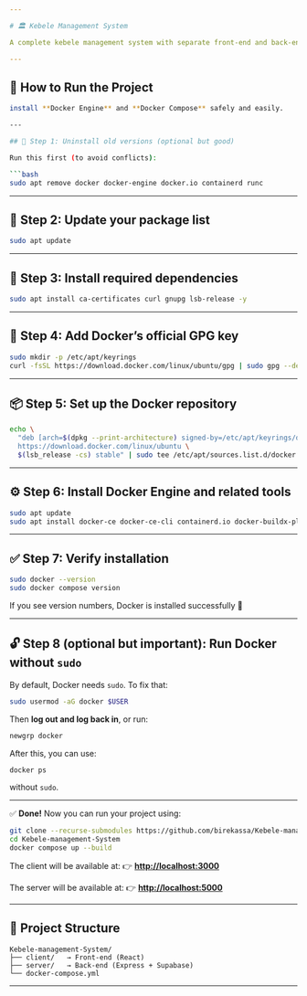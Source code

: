```yaml
---

# 🏛️ Kebele Management System

A complete kebele management system with separate front-end and back-end repositories, managed together using Docker.

---
```


## 🚀 How to Run the Project

```bash
install **Docker Engine** and **Docker Compose** safely and easily.

---

## 🧩 Step 1: Uninstall old versions (optional but good)

Run this first (to avoid conflicts):

```bash
sudo apt remove docker docker-engine docker.io containerd runc
```

---

## 🧰 Step 2: Update your package list

```bash
sudo apt update
```

---

## 🧱 Step 3: Install required dependencies

```bash
sudo apt install ca-certificates curl gnupg lsb-release -y
```

---

## 🔑 Step 4: Add Docker’s official GPG key

```bash
sudo mkdir -p /etc/apt/keyrings
curl -fsSL https://download.docker.com/linux/ubuntu/gpg | sudo gpg --dearmor -o /etc/apt/keyrings/docker.gpg
```

---

## 📦 Step 5: Set up the Docker repository

```bash
echo \
  "deb [arch=$(dpkg --print-architecture) signed-by=/etc/apt/keyrings/docker.gpg] \
  https://download.docker.com/linux/ubuntu \
  $(lsb_release -cs) stable" | sudo tee /etc/apt/sources.list.d/docker.list > /dev/null
```

---

## ⚙️ Step 6: Install Docker Engine and related tools

```bash
sudo apt update
sudo apt install docker-ce docker-ce-cli containerd.io docker-buildx-plugin docker-compose-plugin -y
```

---

## ✅ Step 7: Verify installation

```bash
sudo docker --version
sudo docker compose version
```

If you see version numbers, Docker is installed successfully 🎉

---

## 🔓 Step 8 (optional but important): Run Docker without `sudo`

By default, Docker needs `sudo`. To fix that:

```bash
sudo usermod -aG docker $USER
```

Then **log out and log back in**, or run:

```bash
newgrp docker
```

After this, you can use:

```bash
docker ps
```

without `sudo`.

---

✅ **Done!**
Now you can run your project using:

```bash
git clone --recurse-submodules https://github.com/birekassa/Kebele-management-System.git
cd Kebele-management-System
docker compose up --build
```


The client will be available at:
👉 **[http://localhost:3000](http://localhost:3000)**

The server will be available at:
👉 **[http://localhost:5000](http://localhost:5000)**

---

## 🧱 Project Structure

```
Kebele-management-System/
├── client/   → Front-end (React)
├── server/   → Back-end (Express + Supabase)
└── docker-compose.yml
```

---
